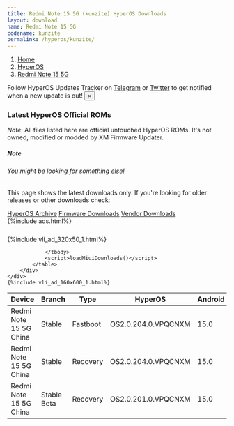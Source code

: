 ```yaml
---
title: Redmi Note 15 5G (kunzite) HyperOS Downloads
layout: download
name: Redmi Note 15 5G
codename: kunzite
permalink: /hyperos/kunzite/
---
```

<nav aria-label="breadcrumb">
    <ol class="breadcrumb">
        <li class="breadcrumb-item"><a href="/">Home</a></li>
        <li class="breadcrumb-item"><a href="/hyperos/">HyperOS</a></li>
        <li class="breadcrumb-item active" aria-current="page"><a href="/hyperos/kunzite/">Redmi Note 15 5G</a></li>
    </ol>
</nav>
<div class="alert alert-primary alert-dismissible fade show" role="alert">
    Follow HyperOS Updates Tracker on <a href="https://t.me/MIUIUpdatesTracker" class="alert-link">Telegram</a>
     or <a href="https://twitter.com/MiFwUpdater" class="alert-link">Twitter</a> to get notified when a new update is out!
    <button type="button" class="close" data-dismiss="alert" aria-label="Close">
        <span aria-hidden="true">&times;</span>
    </button>
</div>

### Latest HyperOS Official ROMs
*Note*: All files listed here are official untouched HyperOS ROMs. It's not owned, modified or modded by XM Firmware Updater.
<div class="card">
  <div class="card-body">
    <h5 class="card-title">Note</h5>
    <h6 class="card-subtitle mb-2 text-muted">You might be looking for something else!</h6>
    <p class="card-text">This page shows the latest downloads only.
     If you're looking for older releases or other downloads check:</p>
    <a href="/archive/hyperos/kunzite/" class="card-link">HyperOS Archive</a>
    <a href="/firmware/kunzite/" class="card-link">Firmware Downloads</a>
    <a href="/vendor/kunzite/" class="card-link">Vendor Downloads</a>
  </div>
</div>
{%include ads.html%}
<div class="row justify-content-center">
    <div class="col-10">
        <div class="table-responsive-md" style="margin-top: 25px;">
            {%include vli_ad_320x50_1.html%}
            <table id="miui" class="display dt-responsive nowrap compact table table-striped table-hover table-sm">
                <thead class="thead-dark">
                    <tr>
                        <th data-ref="device">Device</th>
                        <th data-ref="branch">Branch</th>
                        <th data-ref="type">Type</th>
                        <th data-ref="miui">HyperOS</th>
                        <th data-ref="android">Android</th>
                        <th data-ref="size">Size</th>
                        <th data-ref="size">Date</th>
                        <th data-ref="link">Link</th>
                    </tr>
                </thead>
                <tbody>
                <tr><td>Redmi Note 15 5G China</td><td>Stable</td><td>Fastboot</td><td>OS2.0.204.0.VPQCNXM</td><td>15.0</td><td>7.7 GB</td><td>2025-09-13</td><td><a href="/hyperos/kunzite/stable/OS2.0.204.0.VPQCNXM/">Download</a></td></tr>
<tr><td>Redmi Note 15 5G China</td><td>Stable</td><td>Recovery</td><td>OS2.0.204.0.VPQCNXM</td><td>15.0</td><td>5.4 GB</td><td>2025-09-20</td><td><a href="/hyperos/kunzite/stable/OS2.0.204.0.VPQCNXM/">Download</a></td></tr>
<tr><td>Redmi Note 15 5G China</td><td>Stable Beta</td><td>Recovery</td><td>OS2.0.201.0.VPQCNXM</td><td>15.0</td><td>5.4 GB</td><td>None</td><td><a href="/hyperos/kunzite/stable beta/OS2.0.201.0.VPQCNXM/">Download</a></td></tr>

                </tbody>
                <script>loadMiuiDownloads()</script>
            </table>
        </div>
    </div>
    {%include vli_ad_160x600_1.html%}
</div>
